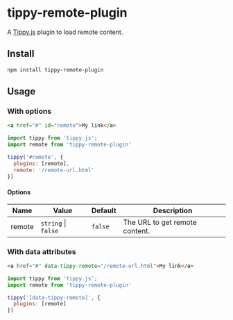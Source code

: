 # tippy-remote-plugin
A [Tippy.js](https://github.com/atomiks/tippyjs) plugin to load remote content.

## Install
```sh
npm install tippy-remote-plugin
```

## Usage
### With options
```html
<a href="#" id="remote">My link</a>
```

```js
import tippy from 'tippy.js';
import remote from 'tippy-remote-plugin'

tippy('#remote', {
  plugins: [remote],
  remote: '/remote-url.html'
})
```

#### Options
| Name   | Value               | Default | Description                    |
| ------ | ------------------- | ------- | ------------------------------ |
| remote | `string` \| `false` | `false` | The URL to get remote content. |

### With data attributes
```html
<a href="#" data-tippy-remote="/remote-url.html">My link</a>
```

```js
import tippy from 'tippy.js';
import remote from 'tippy-remote-plugin'

tippy('[data-tippy-remote]', {
  plugins: [remote]
})
```
